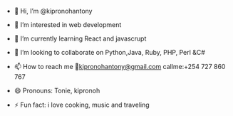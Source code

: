 - 👋 Hi, I’m @kipronohantony
- 👀 I’m interested in web development
- 🌱 I’m currently learning React and javascrupt
- 💞️ I’m looking to collaborate on Python,Java, Ruby, PHP, Perl &C#

- 📫 How to reach me 📧kipronohantony@gmail.com callme:+254 727 860 767
- 😄 Pronouns: Tonie, kipronoh
- ⚡ Fun fact: i love cooking, music and traveling

